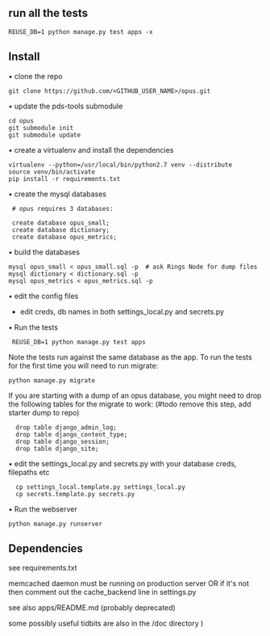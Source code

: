 ## run all the tests

    REUSE_DB=1 python manage.py test apps -x


## Install

• clone the repo

    git clone https://github.com/<GITHUB_USER_NAME>/opus.git

• update the pds-tools submodule

    cd opus
    git submodule init
    git submodule update

• create a virtualenv and install the dependencies

    virtualenv --python=/usr/local/bin/python2.7 venv --distribute
    source venv/bin/activate
    pip install -r requirements.txt

• create the mysql databases

  	 # opus requires 3 databases:

     create database opus_small;  
     create database dictionary;
     create database opus_metrics;

• build the databases

    mysql opus_small < opus_small.sql -p  # ask Rings Node for dump files
    mysql dictionary < dictionary.sql -p
    mysql opus_metrics < opus_metrics.sql -p

• edit the config files

  - edit creds, db names in both settings_local.py and secrets.py

• Run the tests

	 REUSE_DB=1 python manage.py test apps

  Note the tests run against the same database as the app.
  To run the tests for the first time you will need to run migrate:

  	python manage.py migrate

If you are starting with a dump of an opus database, you might need to drop the following tables for the migrate to work:
(#todo remove this step, add starter dump to repo)

	  drop table django_admin_log;
	  drop table django_content_type;
	  drop table django_session;
	  drop table django_site;

• edit the settings_local.py and secrets.py with your database creds, filepaths etc

	  cp settings_local.template.py settings_local.py
	  cp secrets.template.py secrets.py

• Run the webserver

	python manage.py runserver


## Dependencies

see requirements.txt

memcached daemon must be running on production server OR if it's not then comment out the cache_backend line in settings.py

see also apps/README.md (probably deprecated)

some possibly useful tidbits are also in the /doc directory )
